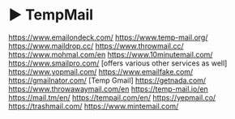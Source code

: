 # ► TempMail

https://www.emailondeck.com/
https://www.temp-mail.org/
https://www.maildrop.cc/
https://www.throwmail.cc/
https://www.mohmal.com/en
https://www.10minutemail.com/
https://www.smailpro.com/ [offers various other services as well]
https://www.yopmail.com/
https://www.emailfake.com/
https://gmailnator.com/ [Temp Gmail]
https://getnada.com/
https://www.throwawaymail.com/en
https://temp-mail.io/en
https://mail.tm/en/
https://tempail.com/en/
https://yepmail.co/
https://trashmail.com/
https://www.mintemail.com/
